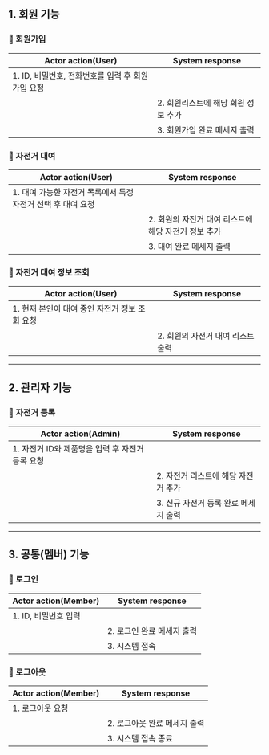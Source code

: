 ## 1. 회원 기능

### 📌 회원가입

| Actor action(User)                                | System response                     |
| ------------------------------------------------- | ----------------------------------- |
| 1. ID, 비밀번호, 전화번호를 입력 후 회원가입 요청 |                                     |
|                                                   | 2. 회원리스트에 해당 회원 정보 추가 |
|                                                   | 3. 회원가입 완료 메세지 출력        |

### 📌 자전거 대여

| Actor action(User)                                           | System response                                      |
| ------------------------------------------------------------ | ---------------------------------------------------- |
| 1. 대여 가능한 자전거 목록에서 특정 자전거 선택 후 대여 요청 |                                                      |
|                                                              | 2. 회원의 자전거 대여 리스트에 해당 자전거 정보 추가 |
|                                                              | 3. 대여 완료 메세지 출력                             |

### 📌 자전거 대여 정보 조회

| Actor action(User)                             | System response                   |
| ---------------------------------------------- | --------------------------------- |
| 1. 현재 본인이 대여 중인 자전거 정보 조회 요청 |                                   |
|                                                | 2. 회원의 자전거 대여 리스트 출력 |

---

## 2. 관리자 기능

### 📌 자전거 등록

| Actor action(Admin)                              | System response                      |
| ------------------------------------------------ | ------------------------------------ |
| 1. 자전거 ID와 제품명을 입력 후 자전거 등록 요청 |                                      |
|                                                  | 2. 자전거 리스트에 해당 자전거 추가  |
|                                                  | 3. 신규 자전거 등록 완료 메세지 출력 |

---

## 3. 공통(멤버) 기능

### 📌 로그인

| Actor action(Member) | System response            |
| -------------------- | -------------------------- |
| 1. ID, 비밀번호 입력 |                            |
|                      | 2. 로그인 완료 메세지 출력 |
|                      | 3. 시스템 접속             |

### 📌 로그아웃

| Actor action(Member) | System response              |
| -------------------- | ---------------------------- |
| 1. 로그아웃 요청     |                              |
|                      | 2. 로그아웃 완료 메세지 출력 |
|                      | 3. 시스템 접속 종료          |
